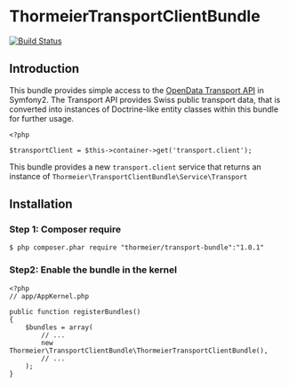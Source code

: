ThormeierTransportClientBundle
==============================

[![Build Status](https://travis-ci.org/thormeier/transport-client-bundle.png?branch=master)](https://travis-ci.org/thormeier/transport-client)

## Introduction

This bundle provides simple access to the [OpenData Transport API](http://transport.opendata.ch/) in Symfony2. The Transport API provides Swiss public transport data, that is converted into instances of Doctrine-like entity classes within this bundle for further usage.

    <?php
    
    $transportClient = $this->container->get('transport.client');

This bundle provides a new `transport.client` service that returns an instance of `Thormeier\TransportClientBundle\Service\Transport`

## Installation

### Step 1: Composer require

    $ php composer.phar require "thormeier/transport-bundle":"1.0.1"

### Step2: Enable the bundle in the kernel


    <?php
    // app/AppKernel.php

    public function registerBundles()
    {
        $bundles = array(
            // ...
            new Thormeier\TransportClientBundle\ThormeierTransportClientBundle(),
            // ...
        );
    }